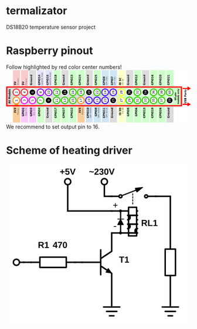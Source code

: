 # termalizator
DS18B20 temperature sensor project

# Raspberry pinout
Follow highlighted by red color center numbers!
<img src="./raspberry_pinout.png" alt="Raspberry pinout">
We recommend to set output pin to 16.

# Scheme of heating driver
<img src="./termalizator.svg" alt="Termalizator">


